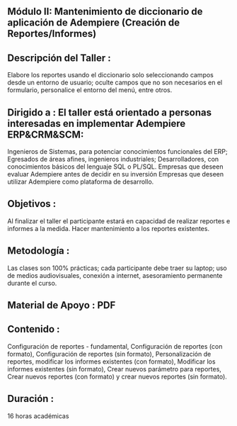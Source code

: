 ## Módulo II: Mantenimiento de diccionario de aplicación de Adempiere (Creación de Reportes/Informes)

## Descripción del Taller	: 
  Elabore los reportes usando el diccionario solo seleccionando campos desde un entorno de usuario; oculte campos que no son necesarios en el
  formulario, personalice el entorno del menú, entre otros.

## Dirigido a		: El taller está orientado a personas interesadas en implementar Adempiere ERP&CRM&SCM: 
  Ingenieros de Sistemas, para potenciar conocimientos funcionales
  del ERP; 
  Egresados de áreas afines, ingenieros industriales;
  Desarrolladores, con conocimientos básicos del lenguaje SQL o
  PL/SQL.
  Empresas que deseen evaluar Adempiere antes de decidir en su
  inversión
  Empresas que deseen utilizar Adempiere como plataforma de
  desarrollo.

## Objetivos		: 
  Al finalizar el taller el participante estará en capacidad de realizar reportes e informes a la medida. Hacer mantenimiento a los reportes existentes.

## Metodología		: 
  Las clases son 100% prácticas; cada participante debe traer su laptop; uso de medios audiovisuales, conexión a internet, asesoramiento permanente durante   el curso.

## Material de Apoyo	: PDF

## Contenido		: 
  Configuración de reportes - fundamental, Configuración de reportes (con formato), Configuración de reportes (sin formato), Personalización de reportes,     modificar los informes existentes (con formato), Modificar los informes existentes (sin formato), Crear nuevos parámetro para reportes, Crear nuevos       reportes (con formato) y crear nuevos reportes (sin formato). 

## Duración		: 
  16 horas académicas
